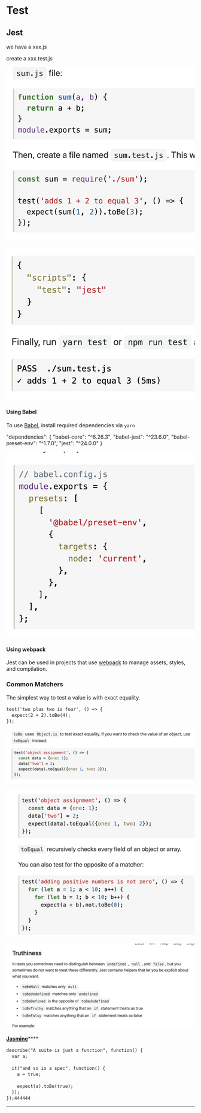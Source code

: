 # Test

## Jest

we hava a xxx.js

create a xxx.test.js

![](.gitbook/assets/image%20%2826%29.png)

![](.gitbook/assets/image%20%282%29.png)

#### Using Babel

To use [Babel](http://babeljs.io/), install required dependencies via `yarn`

"dependencies": { "babel-core": "^6.26.3", "babel-jest": "^23.6.0", "babel-preset-env": "^1.7.0", "jest": "^24.0.0" }

![](.gitbook/assets/image%20%2811%29.png)

#### Using webpack

Jest can be used in projects that use [webpack](https://webpack.github.io/) to manage assets, styles, and compilation. 



### Common Matchers

The simplest way to test a value is with exact equality.

```text
test('two plus two is four', () => {
  expect(2 + 2).toBe(4);
});
```

![](.gitbook/assets/image%20%2812%29.png)

![](.gitbook/assets/image%20%2845%29.png)

![](.gitbook/assets/image%20%2847%29.png)



 [**Jasmine**](https://jasmine.github.io/)\*\*\*\*

```text
describe("A suite is just a function", function() {
  var a;

  it("and so is a spec", function() {
    a = true;

    expect(a).toBe(true);
  });
});444444
```

  
****





